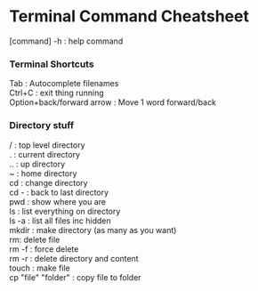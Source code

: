 # Terminal Command Cheatsheet

[command] -h : help command

### Terminal Shortcuts

Tab : Autocomplete filenames \
Ctrl+C : exit thing running \
Option+back/forward arrow : Move 1 word forward/back 

### Directory stuff

/ : top level directory \
. : current directory \
.. : up directory \
~ : home directory \
cd : change directory \
cd - : back to last directory \
pwd : show where you are \
ls : list everything on directory\
ls -a : list all files inc hidden \
mkdir : make directory (as many as you want) \
rm: delete file \
rm -f : force delete \
rm -r : delete directory and content \
touch : make file \
cp "file" "folder" : copy file to folder
